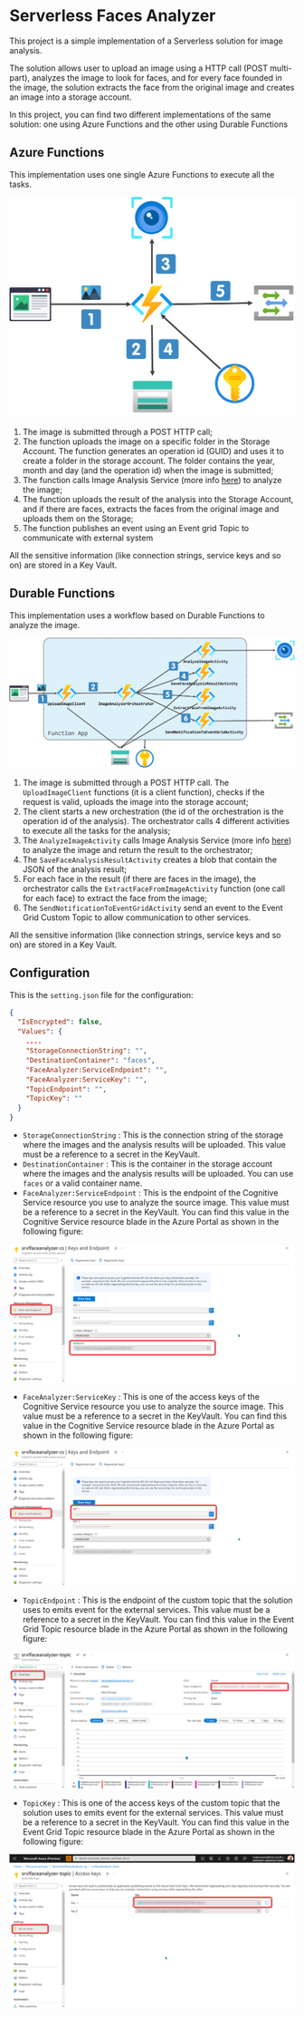 # Serverless Faces Analyzer

This project is a simple implementation of a Serverless solution for image analysis.

The solution allows user to upload an image using a HTTP call (POST multi-part), analyzes the image to look for faces, and for every face founded in the image, the solution extracts the face from the original image and creates an image into a storage account. 

In this project, you can find two different implementations of the same solution: one using Azure Functions and the other using Durable Functions

## Azure Functions
This implementation uses one single Azure Functions to execute all the tasks.

![](Documentation/Images/AzureFunctionsArchitecture.png)

1. The image is submitted through a POST HTTP call;
2. The function uploads the image on a specific folder in the Storage Account. The function generates an operation id (GUID) and uses it to create a folder in the storage account. The folder contains the year, month and day (and the operation id) when the image is submitted;
3. The function calls Image Analysis Service (more info <a href="https://docs.microsoft.com/en-us/azure/cognitive-services/computer-vision/overview-image-analysis" target="_blank">here</a>) to analyze the image;
4. The function uploads the result of the analysis into the Storage Account, and if there are faces, extracts the faces from the original image and uploads them on the Storage;
5. The function publishes an event using an Event grid Topic to communicate with external system

All the sensitive information (like connection strings, service keys and so on) are stored in a Key Vault.

## Durable Functions
This implementation uses a workflow based on Durable Functions to analyze the image.

![](Documentation/Images/DurableFunctionsArchitecture.png)

1. The image is submitted through a POST HTTP call. The `UploadImageClient` functions (it is a client function), checks if the request is valid, uploads the image into the storage account;
2. The client starts a new orchestration (the id of the orchestration is the operation id of the analysis). The orchestrator calls 4 different activities to execute all the tasks for the analysis;
3. The `AnalyzeImageActivity` calls Image Analysis Service (more info <a href="https://docs.microsoft.com/en-us/azure/cognitive-services/computer-vision/overview-image-analysis" target="_blank">here</a>) to analyze the image and return the result to the orchestrator;
4. The `SaveFaceAnalysisResultActivity` creates a blob that contain the JSON of the analysis result;
5. For each face in the result (if there are faces in the image), the orchestrator calls the `ExtractFaceFromImageActivity` function (one call for each face) to extract the face from the image;
6. The `SendNotificationToEventGridActivity` send an event to the Event Grid Custom Topic to allow communication to other services.

All the sensitive information (like connection strings, service keys and so on) are stored in a Key Vault.

## Configuration
This is the `setting.json` file for the configuration:

```json
{
  "IsEncrypted": false,
  "Values": {
    ....
    "StorageConnectionString": "",
    "DestinationContainer": "faces",
    "FaceAnalyzer:ServiceEndpoint": "",
    "FaceAnalyzer:ServiceKey": "",
    "TopicEndpoint": "",
    "TopicKey": ""
  }
}
```

* `StorageConnectionString` : This is the connection string of the storage where the images and the analysis results will be uploaded. This value must be a reference to a secret in the KeyVault. 
* `DestinationContainer` : This is the container in the storage account where the images and the analysis results will be uploaded. You can use `faces` or a valid container name.
* `FaceAnalyzer:ServiceEndpoint` : This is the endpoint of the Cognitive Service resource you use to analyze the source image.  This value must be a reference to a secret in the KeyVault. You can find this value in the Cognitive Service resource blade in the Azure Portal as shown in the following figure:

![](Documentation/Images/CognitiveServiceEndpointPortal.png)

* `FaceAnalyzer:ServiceKey` : This is one of the access keys of the Cognitive Service resource you use to analyze the source image. This value must be a reference to a secret in the KeyVault. You can find this value in the Cognitive Service resource blade in the Azure Portal as shown in the following figure:

![](Documentation/Images/CognitiveServiceKeyPortal.png)

* `TopicEndpoint` : This is the endpoint of the custom topic that the solution uses to emits event for the external services. This value must be a reference to a secret in the KeyVault. You can find this value in the Event Grid Topic resource blade in the Azure Portal as shown in the following figure:

![](Documentation/Images/EventGridTopicEndpointPortal.png)

* `TopicKey` : This is one of the access keys of the custom topic that the solution uses to emits event for the external services. This value must be a reference to a secret in the KeyVault. You can find this value in the Event Grid Topic resource blade in the Azure Portal as shown in the following figure:

![](Documentation/Images/EventGridTopicKeyPortal.png)